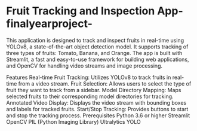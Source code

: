 
# Fruit Tracking and Inspection App-finalyearproject-
This application is designed to track and inspect fruits in real-time using YOLOv8, a state-of-the-art object detection model. It supports tracking of three types of fruits: Tomato, Banana, and Orange. The app is built with Streamlit, a fast and easy-to-use framework for building web applications, and OpenCV for handling video streams and image processing.

Features
Real-time Fruit Tracking: Utilizes YOLOv8 to track fruits in real-time from a video stream.
Fruit Selection: Allows users to select the type of fruit they want to track from a sidebar.
Model Directory Mapping: Maps selected fruits to their corresponding model directories for tracking.
Annotated Video Display: Displays the video stream with bounding boxes and labels for tracked fruits.
Start/Stop Tracking: Provides buttons to start and stop the tracking process.
Prerequisites
Python 3.6 or higher
Streamlit
OpenCV
PIL (Python Imaging Library)
Ultralytics YOLO
